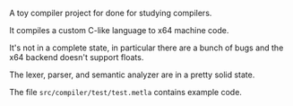 A toy compiler project for done for studying compilers.

It compiles a custom C-like language to x64 machine code.

It's not in a complete state, in particular there are a
bunch of bugs and the x64 backend doesn't support floats.

The lexer, parser, and semantic analyzer are in a pretty
solid state.

The file `src/compiler/test/test.metla` contains example code.
